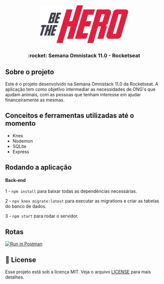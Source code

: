 <h1 align="center">
  <img alt="BeTheHero" title="Bethehero" src="https://github.com/guilhermecapitao/be-the-hero/blob/master/frontend/src/assets/bethehero_logo.png" />
</h1>

<h3 align="center">
  :rocket: Semana Omnistack 11.0 - Rocketseat
</h3>

## Sobre o projeto

Este é o projeto desenvolvido na Semana Omnistack 11.0 da Rocketseat. A aplicação tem como objetivo intermediar as necessidades de ONG's que ajudam animais, com as pessoas que tenham interesse em ajudar financeiramente as mesmas.


## Conceitos e ferramentas utilizadas até o momento

<ul>
  <li>Knex</li>
  <li>Nodemon</li>
  <li>SQLite</li>
  <li>Express</li>
</ul>

## Rodando a aplicação 

#### Back-end
1 - `npm install` para baixar todas as dependências necessárias.

2 - `npx knex migrate:latest` para executar as migrations e criar as tabelas do banco de dados.

3 - `npm start` para rodar o servidor.

## Rotas

[![Run in Postman](https://run.pstmn.io/button.svg)](https://app.getpostman.com/run-collection/30102bbdd679310a5edb)

## 📝 License

Esse projeto está sob a licença MIT. Veja o arquivo [LICENSE](https://github.com/guilhermecapitao/be-the-hero/blob/master/LICENSE) para mais detalhes.
